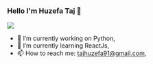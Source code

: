 ### Hello I'm Huzefa Taj 👋


<img src='https://github-readme-stats.vercel.app/api?username=huzefaTaj&&show_icons=true&title_color=ffffff&icon_color=bb2acf&text_color=daf7dc&bg_color=151515'>


- 🔭 I’m currently working on Python,
- 🌱 I’m currently learning ReactJs,
- 📫 How to reach me: tajhuzefa91@gmail.com,
<!--
**huzefaTaj/huzefaTaj** is a ✨ _special_ ✨ repository because its `README.md` (this file) appears on your GitHub profile.

Here are some ideas to get you started:
- 👯 I’m looking to collaborate on ...
- 🤔 I’m looking for help with ...
- 💬 Ask me about ...
- 📫 How to reach me: ...
- 😄 Pronouns: ...
- ⚡ Fun fact: ...
-->
